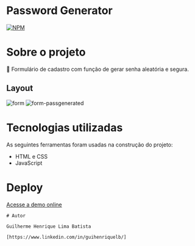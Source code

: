 # Password Generator

[![NPM](https://img.shields.io/npm/l/react)](https://github.com/guihenriquelb/password-generator/blob/master/LICENSE) 

# Sobre o projeto

🚀 Formulário de cadastro com função de gerar senha aleatória e segura.

## Layout 

![form](https://i.imgur.com/2Tgn4bg.png) 
![form-passgenerated](https://i.imgur.com/8WK6JEA.png) 

# Tecnologias utilizadas

As seguintes ferramentas foram usadas na construção do projeto:

- HTML e CSS
- JavaScript

# Deploy

[Acesse a demo online](https://guihenriquelb.github.io/password-generator)

```
# Autor

Guilherme Henrique Lima Batista

[https://www.linkedin.com/in/guihenriquelb/]